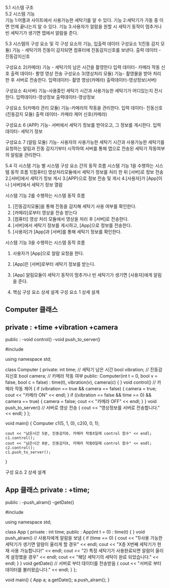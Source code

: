 5.1 시스템 구조<br>
5.2 시스템 기능<br>
기능 1:어플과 사이트에서 사용가능한 세탁기를 알 수 있다.
기능 2:세탁기가 가동 중 이면 언제 끝나는지 알 수 있다.
기능 3:사용자가 알람을 원할 시 세탁기 동작이 멈추거나 빈 세탁기가 생기면 앱에서 알람을 준다.

5.3 시스템의 구성 요소 및 각 구성 요소의 기능, 입출력 데이터
구성요소 1(진동 감지 모듈)
기능 - 세탁기의 진동이 감지되면 컴퓨터에 진동감지신호를 보낸다.
출력 데이터 - 진동감지신호

구성요소 2(카메라)
기능 - 세탁기의 남은 시간을 촬영한다
입력 데이터- 카메라 작동 신호
출력 데이터- 퐐영 영상 전송
구성요소 3(영상처리 모듈)
기능- 촬영물을 받아 처리한 후 서버로 전송한다.
입력데이터- 촬영 영상(카메라)
출력데이터-영상정보(서버)

구성요소 4(서버)
기능-사용중인 세탁기 시간과 사용가능한 세탁기가 어디있는지 전시한다.
입력데이터-영상정보
출력데이터-영상정보

구성요소 5(카메라 관리 모듈)
기능-카메라의 작동을 관리한다.
입력 데이터- 진동신호(진동감지 모듈)
출력 데이터- 카메라 제어 신호(카메라)

구성요소 6 (APP)
기능- 서버에서 세탁기 정보를 받아오고, 그 정보를 게시한다.
입력 데이터- 세탁기 정보

구성요소 7 (알림 모듈)
기능- 사용자의 사용가능한 세탁기 시간과 사용가능한 세탁기를 요청하는 알림과 
진동 감지기부터 시작하여 서버를 통해 앱으로 전송된 세탁기 작동여부의 알림을
관리한다.

5.4 각 시스템 기능 별 시스템 구성 요소 간의 동작 흐름
시스템 기능 1을 수행하는 시스템 동작 흐름
1[컴퓨터] 영상처리모듈에서 세탁기 정보를 처리 한 뒤 [서버]로 정보 전송
2.[서버]에서 세탁기 정보 게시
3.[APP}으로 정보 전송 및 게시
4.[사용자]가 [App]이나 [서버]에서 세탁기 정보 열람




시스템 기능 2를 수행하는 시스템 동작 흐름
 1. [진동감지모듈]을 통해 진동을 감지해 세탁기 사용 여부를 확인한다.
 2. [카메라]로부터 영상을 전송 받는다
 3. [컴퓨터] 영상 처리 모듈에서 영상을 처리 후 [서버]로 전송한다.
 4. [서버]에서 세탁기 정보를 게시하고, [App]으로 정보를 전송한다.
 5. [사용자]가 [App]과 [서버]를 통해 세탁기 정보를 확인한다.


시스템 기능 3을 수행하는 시스템 동작 흐름
 1. 사용자가 [App]으로 알람 요청을 한다.
 2. [App]은 [서버]로부터 세탁기 정보를 받는다.
 3. [App] 알림모듈이 세탁기 동작이 멈추거나 빈 세탁기가 생기면 [사용자]에게 알림을 준다.




6. 핵심 구성 요소 상세 설계
 구성 요소 1 상세 설계

Computer 클래스
-----------
private :
+time
+vibration
+camera
-------------
public :
-void control()
-void push_to_server()


#include <iostream>

using namespace std;

class Computer
{
private:
	int time; // 세탁기 남은 시간
	bool vibration; // 진동감지신호
	bool camera; // 카메라 작동 여부
public:
	Computer(int t = 0, bool v = false, bool c = false) : time(t), vibration(v), camera(c)
	{
	}
	void control() // 카메라 작동 제어
	{
		if (vibration == true && camera == false)
		{
			camera = true;
			cout << "카메라 ON" << endl;
		}
		if ((vibration == false && time == 0) && camera == true)
		{
			camera = false;
			cout << "카메라 OFF" << endl;
		}
	}
	void push_to_server() // 서버로 영상 전송
	{
		cout << "영상정보를 서버로 전송합니다." << endl;
	}
};

void main()
{
	Computer c1(5, 1, 0), c2(0, 0, 1);

	cout << "남은시간 5분, 진동감지O, 카메라 작동X일때 control 함수" << endl;
	c1.control();
	cout << "남은시간 0분, 진동감지X, 카메라 작동O일때 control 함수" << endl;
	c2.control();
	c1.push_to_server();
}

 구성 요소 2 상세 설계

App 클래스
private :
+time;
------------------
public :
-push_alram()
-getDate()

#include <iostream>

using namespace std;

class App
{
private :
	int time;
public :
	App(int t = 0) : time(t)
	{
	}
	void push_alram() // 사용자에게 알람을 보냄
	{
	 if (time == 0)
		{
		cout << "1)사용 가능한 세탁기가 생기면 알람이 울리게 할 경우" << endl;
		cout << "X층 X번째 세탁기가 현재 사용 가능합니다!" << endl;
		cout << "2) 특정 세탁기가 사용완료되면 알람이 울리게 설정했을 경우" << endl;
		cout << "해당 세탁기의 세탁이 완료 되었습니다." << endl;
		}
	}
	void getDate() // 서버로 부터 데이터를 전송받음
	{
		cout << "서버로 부터 데이터를 불러왔습니다." << endl;
	}
};

void main()
{
	App a;
	a.getDate();
	a.push_alram();
}



